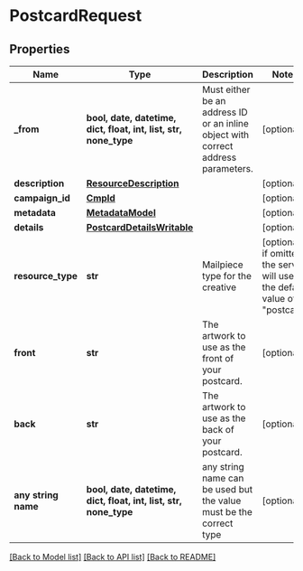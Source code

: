 # PostcardRequest


## Properties
Name | Type | Description | Notes
------------ | ------------- | ------------- | -------------
**_from** | **bool, date, datetime, dict, float, int, list, str, none_type** | Must either be an address ID or an inline object with correct address parameters. | [optional] 
**description** | [**ResourceDescription**](ResourceDescription.md) |  | [optional] 
**campaign_id** | [**CmpId**](CmpId.md) |  | [optional] 
**metadata** | [**MetadataModel**](MetadataModel.md) |  | [optional] 
**details** | [**PostcardDetailsWritable**](PostcardDetailsWritable.md) |  | [optional] 
**resource_type** | **str** | Mailpiece type for the creative | [optional]  if omitted the server will use the default value of "postcard"
**front** | **str** | The artwork to use as the front of your postcard.  | [optional] 
**back** | **str** | The artwork to use as the back of your postcard.  | [optional] 
**any string name** | **bool, date, datetime, dict, float, int, list, str, none_type** | any string name can be used but the value must be the correct type | [optional]

[[Back to Model list]](../README.md#documentation-for-models) [[Back to API list]](../README.md#documentation-for-api-endpoints) [[Back to README]](../README.md)



